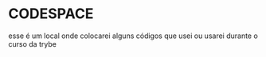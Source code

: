 # CODESPACE
esse é um local onde colocarei alguns códigos que usei ou usarei durante o curso da trybe
